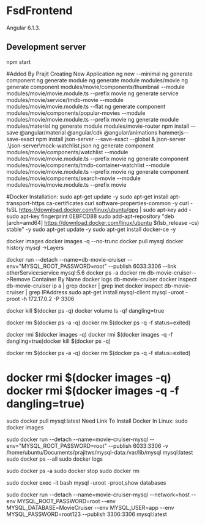 # FsdFrontend
  Angular 6.1.3.

## Development server
 npm start

#Added By Prajit
Creating New Application ng new <application-name> --minimal
ng generate component <component-name>
ng generate module <module-name>
ng generate module modules/movie
ng generate component modules/movie/components/thumbnail --module modules/movie/movie.module.ts --prefix movie
ng generate service modules/movie/service/tmdb-movie --module modules/movie/movie.module.ts --flat
ng generate component modules/movie/components/popular-movies --module modules/movie/movie.module.ts --prefix movie
ng generate module modules/material
ng generate module modules/movie-router
npm install --save @angular/material @angular/cdk @angular/animations hammerjs--save-exact
npm install json-server --save-exact --global & json-server .\json-server\mock-watchlist.json
ng generate component modules/movie/components/watchlist --module modules/movie/movie.module.ts --prefix movie
ng generate component modules/movie/components/tmdb-container-watchlist --module modules/movie/movie.module.ts --prefix movie
ng generate component modules/movie/components/search-movie --module modules/movie/movie.module.ts --prefix movie

#Docker Installation:
sudo apt-get update -y
sudo apt-get install apt-transport-https ca-certificates curl software-properties-common -y
curl -fsSL https://download.docker.com/linux/ubuntu/gpg | sudo apt-key add - 
sudo apt-key fingerprint 0EBFCD88
sudo add-apt-repository "deb [arch=amd64] https://download.docker.com/linux/ubuntu $(lsb_release -cs) stable" -y
sudo apt-get update -y
sudo apt-get install docker-ce -y

docker images 
docker images -q --no-trunc
docker pull mysql
docker history mysql ->Layers

docker run --detach --name=db-movie-cruiser --env="MYSQL_ROOT_PASSWORD=root" --publish 6033:3306 --link otherService:service mysql:5.6 
docker ps -a
docker rm db-movie-cruiser-->Remove Container By Name
docker logs db-movie-cruiser
docker inspect db-movie-cruiser
ip a | grep docker | grep inet
docker inspect db-movie-cruiser | grep IPAddress
sudo apt-get install mysql-client
mysql -uroot -proot -h 172.17.0.2 -P 3306

docker kill $(docker ps -q)
docker volume ls -qf dangling=true

docker rm $(docker ps -a -q)
docker rm $(docker ps -q -f status=exited)

docker rmi $(docker images -q)
docker rmi $(docker images -q -f dangling=true)docker kill $(docker ps -q)

docker rm $(docker ps -a -q)
docker rm $(docker ps -q -f status=exited)

docker rmi $(docker images -q)
docker rmi $(docker images -q -f dangling=true)
=====================================================
sudo docker pull mysql:latest
Need Link To Install Docker In Linux:
sudo docker images

sudo docker run --detach --name=movie-cruiser-mysql --env="MYSQL_ROOT_PASSWORD=root" --publish 6033:3306 -v /home/ubuntu/Documents/prajitws/mysql-data:/var/lib/mysql mysql:latest
sudo docker ps --all
sudo docker logs <ContainerId>

sudo docker ps -a
sudo docker stop <ContainerId>
sudo docker rm <ContainerId>

sudo docker exec -it <ContainerId> bash
mysql -uroot -proot,show databases

sudo docker run --detach --name=movie-cruiser-mysql --network=host --env MYSQL_ROOT_PASSWORD=root --env MYSQL_DATABASE=MovieCruiser --env MYSQL_USER=app --env MYSQL_PASSWORD=root123  --publish 3306:3306 mysql:latest